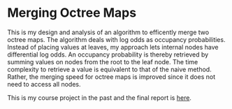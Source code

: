 # Merging Octree Maps

This is my design and analysis of an algorithm to efficently merge two octree maps.
The algorithm deals with log odds as occupancy probabilities.
Instead of placing values at leaves, my approach lets internal nodes have differential log odds. An occupancy probability is thereby retrieved by summing values on nodes from the root to the leaf node. 
The time complexity to retrieve a value is equivalent to that of the naive method. Rather, the merging speed for octree maps is improved since it does not need to access all nodes.

This is my course project in the past and the final report is [here](./finalrep.pdf).


